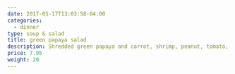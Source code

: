 ```yaml
---
date: 2017-05-17T13:03:58-04:00
categories:
  - dinner
type: soup & salad
title: green papaya salad
description: Shredded green papaya and carrot, shrimp, peanut, tomato, fresh chili, garlic in lime juice & fish sauce.
price: 7.95
weight: 20
---
```

